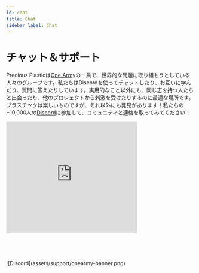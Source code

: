 ```yaml
--- 
id: chat 
title: Chat 
sidebar_label: Chat 
--- 
```

<style> 
:root { 
  --highlight: #e1e1e1; 
  --links: rgb(131, 206, 235); 
  --hover: rgb(131, 206, 235); 
} 
</style> 
# チャット＆サポート 
Precious Plasticは[One Army](https://onearmy.earth)の一員で、世界的な問題に取り組もうとしている人々のグループです。私たちはDiscordを使ってチャットしたり、お互いに学んだり、質問に答えたりしています。実用的なこと以外にも、同じ志を持つ人たちと出会ったり、他のプロジェクトから刺激を受けたりするのに最適な場所です。プラスチックは楽しいものですが、それ以外にも発見があります！私たちの+10,000人の[Discord](https://discordapp.com/invite/rnx7m4t)に参加して、コミュニティと連絡を取ってみてください！ 
<iframe src="https://discordapp.com/widget?id=586676777334865928&theme=dark" width="350" height="300" allowtransparency="true" frameborder="0"></iframe> 
<br> 
<br> 
<br> 
<br> 
<br> 
![Discord](assets/support/onearmy-banner.png) 
